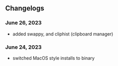 ## Changelogs
### June 26, 2023
- added swappy, and cliphist (clipboard manager)

### June 24, 2023
- switched MacOS style installs to binary

